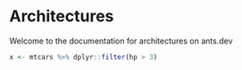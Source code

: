 # Architectures

Welcome to the documentation for architectures on ants.dev

```R
x <- mtcars %>% dplyr::filter(hp > 3)
```
